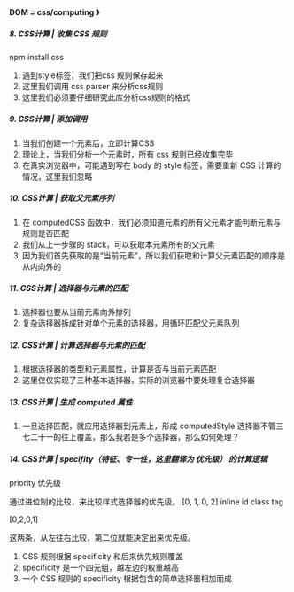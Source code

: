 #### DOM = css/computing 》
##### 8. CSS计算 | 收集 CSS 规则
npm install css
1. 遇到style标签，我们把css 规则保存起来
2. 这里我们调用 css parser 来分析css规则
3. 这里我们必须要仔细研究此库分析css规则的格式

##### 9. CSS计算 | 添加调用
1. 当我们创建一个元素后，立即计算CSS
2. 理论上，当我们分析一个元素时，所有 css 规则已经收集完毕
3. 在真实浏览器中，可能遇到写在 body 的 style 标签，需要重新 CSS 计算的情况，这里我们忽略

##### 10. CSS计算 | 获取父元素序列
1. 在 computedCSS 函数中，我们必须知道元素的所有父元素才能判断元素与规则是否匹配
2. 我们从上一步骤的 stack，可以获取本元素所有的父元素
3. 因为我们首先获取的是“当前元素”，所以我们获取和计算父元素匹配的顺序是从内向外的

##### 11. CSS计算 | 选择器与元素的匹配
1. 选择器也要从当前元素向外排列
2. 复杂选择器拆成针对单个元素的选择器，用循环匹配父元素队列

##### 12. CSS计算 | 计算选择器与元素的匹配
1. 根据选择器的类型和元素属性，计算是否与当前元素匹配
2. 这里仅仅实现了三种基本选择器，实际的浏览器中要处理复合选择器

##### 13. CSS计算 | 生成 computed 属性
1. 一旦选择匹配，就应用选择器到元素上，形成 computedStyle
选择器不管三七二十一的往上覆盖，那么我若是多个选择器，那么如何处理？

##### 14. CSS计算 | specifity（特征、专一性，这里翻译为 优先级） 的计算逻辑
priority 优先级

通过进位制的比较，来比较样式选择器的优先级。
[0,    1,     0,     2]
inline id     class  tag

[0,2,0,1]

这两条，从左往右比较，第二位就能决定出来优先级。

1. CSS 规则根据 specificity 和后来优先规则覆盖
2. specificity 是一个四元组，越左边的权重越高
3. 一个 CSS 规则的 specificity 根据包含的简单选择器相加而成